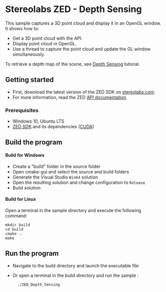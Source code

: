 # Stereolabs ZED - Depth Sensing

This sample captures a 3D point cloud and display it in an OpenGL window. It shows how to:
- Get a 3D point cloud with the API.
- Display point cloud in OpenGL.
- Use a thread to capture the point cloud and update the GL window simultaneously.

To retrieve a depth map of the scene, see [Depth Sensing](https://github.com/stereolabs/zed-examples/tree/master/tutorials) tutorial.

## Getting started

- First, download the latest version of the ZED SDK on [stereolabs.com](https://www.stereolabs.com).
- For more information, read the ZED [API documentation](https://www.stereolabs.com/developers/documentation/API/).

### Prerequisites

- Windows 10, Ubuntu LTS
- [ZED SDK](https://www.stereolabs.com/developers/) and its dependencies ([CUDA](https://developer.nvidia.com/cuda-downloads))

## Build the program

#### Build for Windows

- Create a "build" folder in the source folder
- Open cmake-gui and select the source and build folders
- Generate the Visual Studio `Win64` solution
- Open the resulting solution and change configuration to `Release`
- Build solution

#### Build for Linux

Open a terminal in the sample directory and execute the following command:

    mkdir build
    cd build
    cmake ..
    make

## Run the program

- Navigate to the build directory and launch the executable file
- Or open a terminal in the build directory and run the sample :

        ./ZED_Depth_Sensing
